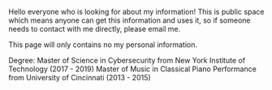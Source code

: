 Hello everyone who is looking for about my information!
This is public space which means anyone can get this information and uses it, so if someone needs to contact with me directly, please email me. 

This page will only contains no my personal information.

Degree: Master of Science in Cybersecurity from New York Institute of Technology (2017 - 2019)
        Master of Music in Classical Piano Performance from University of Cincinnati (2013 - 2015)
        
        
